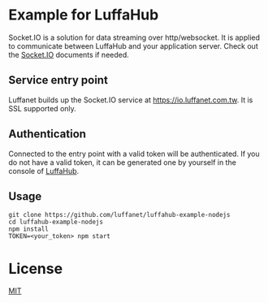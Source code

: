 # Example for LuffaHub

Socket.IO is a solution for data streaming over http/websocket. It is applied to communicate between LuffaHub and your application server. Check out the [Socket.IO](https://socket.io/) documents if needed.

## Service entry point

Luffanet builds up the Socket.IO service at https://io.luffanet.com.tw. It is SSL supported only.

## Authentication

Connected to the entry point with a valid token will be authenticated. If you do not have a valid token, it can be generated one by yourself in the console of [LuffaHub](https://hub.luffanet.com.tw).

## Usage

```shell
git clone https://github.com/luffanet/luffahub-example-nodejs
cd luffahub-example-nodejs
npm install
TOKEN=<your_token> npm start
```

# License

[MIT](./LICENSE)
